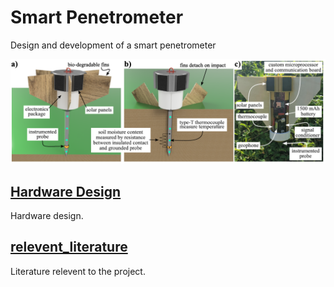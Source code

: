 # Smart Penetrometer
Design and development of a smart penetrometer

<p align="center">
<img src="image.PNG" alt="drawing" width="700"/>
</p>
<p align="center">
</p>

## [Hardware Design](hardware_design)
Hardware design.

## [relevent_literature](relevent_literature)
Literature relevent to the project.










